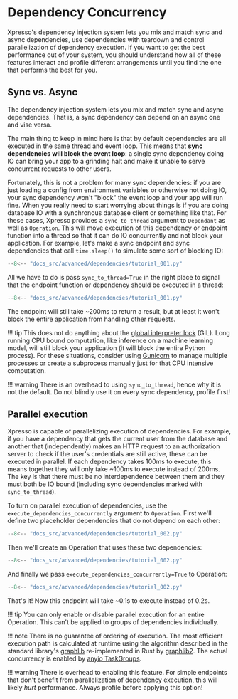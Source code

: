 
# Dependency Concurrency

Xpresso's dependency injection system lets you mix and match sync and async dependencies, use dependencies with teardown and control parallelization of dependency execution.
If you want to get the best performance out of your system, you should understand how all of these features interact and profile different arrangements until you find the one that performs the best for you.

## Sync vs. Async

The dependency injection system lets you mix and match sync and async dependencies.
That is, a sync dependency can depend on an async one and vise versa.

The main thing to keep in mind here is that by default dependencies are all executed in the same thread and event loop.
This means that **sync dependencies will block the event loop**: a single sync dependency doing IO can bring your app to a grinding halt and make it unable to serve concurrent requests to other users.

Fortunately, this is not a problem for many sync dependencies: if you are just loading a config from environment variables or otherwise not doing IO, your sync dependency won't "block" the event loop and your app will run fine.
When you really need to start worrying about things is if you are doing database IO with a synchronous database client or something like that.
For these cases, Xpresso provides a `sync_to_thread` argument to `Dependant` as well as `Operation`.
This will move execution of this dependency or endpoint function into a thread so that it can do IO concurrently and not block your application.
For example, let's make a sync endpoint and sync dependencies that call `time.sleep()` to simulate some sort of blocking IO:

```python hl_lines="6-7 10-11"
--8<-- "docs_src/advanced/dependencies/tutorial_001.py"
```

All we have to do is pass `sync_to_thread=True` in the right place to signal that the endpoint function or dependency should be executed in a thread:

```python hl_lines="18-22"
--8<-- "docs_src/advanced/dependencies/tutorial_001.py"
```

The endpoint will still take ~200ms to return a result, but at least it won't block the entire application from handling other requests.

!!! tip
    This does not do anything about the [global interpreter lock] (GIL).
    Long running CPU bound computation, like inference on a machine learning model, will still block your application (it will block the entire Python process).
    For these situations, consider using [Gunicorn] to manage multiple processes or create a subprocess manually just for that CPU intensive computation.

!!! warning
    There is an overhead to using `sync_to_thread`, hence why it is not the default.
    Do not blindly use it on every sync dependency, profile first!

## Parallel execution

Xpresso is capable of parallelizing execution of dependencies.
For example, if you have a dependency that gets the current user from the database and another that (independently) makes an HTTP request to an authorization server to check if the user's credentials are still active, these can be executed in parallel.
If each dependency takes 100ms to execute, this means together they will only take ~100ms to execute instead of 200ms.
The key is that there must be no interdependence between them and they must both be IO bound (including sync dependencies marked with `sync_to_thread`).

To turn on parallel execution of dependencies, use the `execute_dependencies_concurrently` argument to `Operation`.
First we'll define two placeholder dependencies that do not depend on each other:

```python hl_lines="8-9 12-13"
--8<-- "docs_src/advanced/dependencies/tutorial_002.py"
```

Then we'll create an Operation that uses these two dependencies:

```python hl_lines="26-29"
--8<-- "docs_src/advanced/dependencies/tutorial_002.py"
```

And finally we pass `execute_dependencies_concurrently=True` to Operation:

```python hl_lines="30"
--8<-- "docs_src/advanced/dependencies/tutorial_002.py"
```

That's it!
Now this endpoint will take ~0.1s to execute instead of 0.2s.

!!! tip
    You can only enable or disable parallel execution for an entire Operation.
    This can't be applied to groups of dependencies individually.

!!! note
    There is no guarantee of ordering of execution.
    The most efficient execution path is calculated at runtime using the algorithm described in the standard library's [graphlib] re-implemented in Rust by [graphlib2].
    The actual concurrency is enabled by [anyio TaskGroups].

!!! warning
    There is overhead to enabling this feature.
    For simple endpoints that don't benefit from parallelization of dependency execution, this will likely _hurt_ performance.
    Always profile before applying this option!

[global interpreter lock]: https://realpython.com/python-gil/
[Gunicorn]: https://gunicorn.org
[graphlib]: https://docs.python.org/3/library/graphlib.html
[graphlib2]: https://github.com/adriangb/graphlib2
[anyio TaskGroups]: https://anyio.readthedocs.io/en/stable/tasks.html
